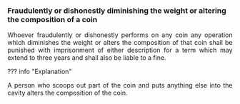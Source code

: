 ### Fraudulently or dishonestly diminishing the weight or altering the composition of a coin
<div style="text-align: justify">

Whoever fraudulently or dishonestly performs on any coin any operation which diminishes the weight or alters the composition of that coin shall be punished with imprisonment of either description for a term which may extend to three years and shall also be liable to a fine.

</div>

??? info "Explanation"
    <div style="text-align: justify"> A person who scoops out part of the coin and puts anything else into the cavity alters the composition of the coin.
